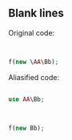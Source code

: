 ## Blank lines

Original code:

```php


f(new \AA\Bb);


```

Aliasified code:

```php

use AA\Bb;



f(new Bb);
```
